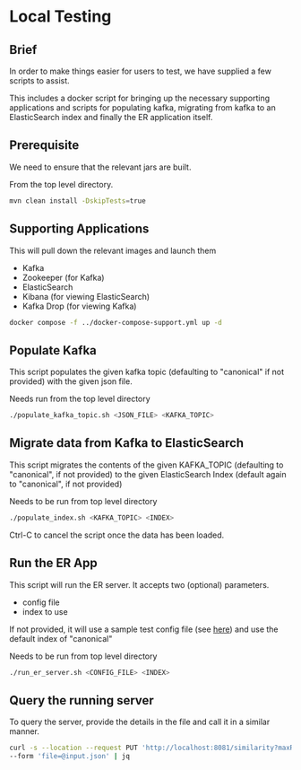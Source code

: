 # Local Testing
## Brief
In order to make things easier for users to test, we have supplied a few scripts to assist.

This includes a docker script for bringing up the necessary supporting applications and scripts for populating kafka,
migrating from kafka to an ElasticSearch index and finally the ER application itself.

## Prerequisite
We need to ensure that the relevant jars are built. 

From the top level directory.
```bash
mvn clean install -DskipTests=true
```

## Supporting Applications
This will pull down the relevant images and launch them
- Kafka
- Zookeeper (for Kafka)
- ElasticSearch
- Kibana (for viewing ElasticSearch)
- Kafka Drop (for viewing Kafka)

```bash
docker compose -f ../docker-compose-support.yml up -d
```

## Populate Kafka
This script populates the given kafka topic (defaulting to "canonical" if not provided) with the given json file.

Needs run from the top level directory
```bash
./populate_kafka_topic.sh <JSON_FILE> <KAFKA_TOPIC>
```

## Migrate data from Kafka to ElasticSearch
This script migrates the contents of the given KAFKA_TOPIC (defaulting to "canonical", if not provided) to the given 
ElasticSearch 
Index (default again to "canonical", if not provided)

Needs to be run from top level directory
```bash
./populate_index.sh <KAFKA_TOPIC> <INDEX>
```

Ctrl-C to cancel the script once the data has been loaded.

## Run the ER App

This script will run the ER server. It accepts two (optional) parameters.
- config file
- index to use

If not provided, it will use a sample test config file (see [here](../entity-resolver-elastic/src/test/resources/dynamic_config_sample.yml)) 
and use the default index of "canonical"


Needs to be run from top level directory
```bash
./run_er_server.sh <CONFIG_FILE> <INDEX>
```

## Query the running server
To query the server, provide the details in the file and call it in a similar manner.

```bash
curl -s --location --request PUT 'http://localhost:8081/similarity?maxResults=3' \
--form 'file=@input.json' | jq
```


